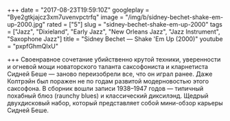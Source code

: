 +++
date = "2017-08-23T19:59:10Z"
googleplay = "Bye2gtkjajcz3xm7uvenvpctrfq"
image = "/img/b/sidney-bechet-shake-em-up-2000.jpg"
rated = ["5"]
slug = "sidney-bechet-shake-em-up-2000"
tags = ["Jazz", "Dixieland", "Early Jazz", "New Orleans Jazz", "Jazz Instrument", "Saxophone Jazz"]
title = "Sidney Bechet — Shake 'Em Up (2000)"
youtube = "pxpfGhmQlxU"

+++
Своенравное сочетание убийственно крутой техники, уверенности и огневой мощи новаторского таланта саксофониста и кларнетиста Сидней Беше — заново переизобрели все, что он играл ранее. Даже Колтрэйн был поражен не по годам развитой модерновостью этого саксофона. В сборник вошли записи 1938–1947 годов — типичный похабный блюз (raunchy blues) и классический диксилэнд. Щедрый двухдисковый набор, который представляет собой мини-обзор карьеры Сидней Беше.
